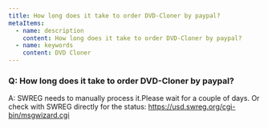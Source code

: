 ```yaml
---
title: How long does it take to order DVD-Cloner by paypal?
metaItems:
  - name: description
    content: How long does it take to order DVD-Cloner by paypal?
  - name: keywords
    content: DVD Cloner
---
```


### Q: How long does it take to order DVD-Cloner by paypal?

A:
SWREG needs to manually process it.Please wait for a couple of days.
Or check with SWREG directly for the status: https://usd.swreg.org/cgi-bin/msgwizard.cgi
